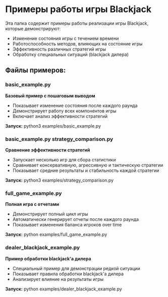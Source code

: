 # Примеры работы игры Blackjack

Эта папка содержит примеры работы реализации игры Blackjack, которые демонстрируют:

- Изменение состояния игры с течением времени
- Работоспособность методов, влияющих на состояние игры
- Эффективность различных стратегий игры
- Обработку специальных ситуаций (blackjack дилера)

## Файлы примеров:

### basic_example.py
**Базовый пример с пошаговым выводом**
- Показывает изменение состояния после каждого раунда
- Демонстрирует работу всех компонентов игры
- Включает анализ эффективности стратегий

**Запуск:**
python3 examples/basic_example.py

### basic_example.py strategy_comparison.py
**Сравнение эффективности стратегий**
- Запускает несколько игр для сбора статистики
- Сравнивает консервативную, агрессивную и тактическую стратегии
- Показывает средние результаты и стабильность каждой стратегии

**Запуск:**
python3 examples/strategy_comparison.py

### full_game_example.py
**Полная игра с отчетами**
- Демонстрирует полный цикл игры
- Автоматически генерирует отчеты после каждого раунда
- Показывает изменения баланса игроков over time

**Запуск:**
python examples/full_game_example.py

### dealer_blackjack_example.py
**Пример обработки blackjack'а дилера**
- Специальный пример для демонстрации редкой ситуации
- Показывает правила обработки blackjack'а дилера
- Анализирует влияние на результаты игры

**Запуск:**
python examples/dealer_blackjack_example.py